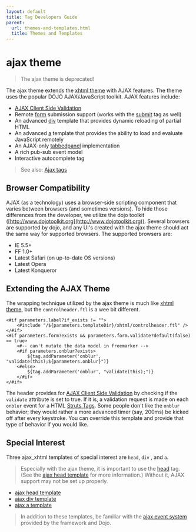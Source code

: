 ```yaml
---
layout: default
title: Tag Developers Guide
parent:
  url: themes-and-templates.html
  title: Themes and Templates
---
```


# ajax theme

> The ajax theme is deprecated!

The ajax theme extends the [xhtml theme](xhtml-theme.html) with AJAX features. The theme uses the popular DOJO 
AJAX/JavaScript toolkit. AJAX features include:

- [AJAX Client Side Validation](../core-developers/ajax-client-side-validation.html) 
- Remote [form](form-tag.html) submission support (works with the [submit](dojo-submit-tag.html) tag as well)
- An advanced [div](dojo-div-tag.html) template that provides dynamic reloading of partial HTML
- An advanced [a](dojo-a-tag.html) template that provides the ability to load and evaluate JavaScript remotely
- An AJAX-only [tabbedpanel](dojo-tabbedpanel-tag.html) implementation
- A rich pub-sub event model
- Interactive autocomplete tag

> See also: [Ajax tags](ajax-tags.html) 

## Browser Compatibility

AJAX (as a technology) uses a browser-side scripting component that varies between browsers (and sometimes versions). 
To hide those differences from the developer, we utilize the dojo toolkit ([http://www.dojotoolkit.org](http://www.dojotoolkit.org)). 
Several browsers are supported by dojo, and any UI's created with the ajax theme should act the same way for supported 
browsers. The supported browsers are:

- IE 5.5\+
- FF 1.0\+
- Latest Safari (on up-to-date OS versions)
- Latest Opera
- Latest Konqueror

## Extending the AJAX Theme

The wrapping technique utilized by the ajax theme is much like [xhtml theme](xhtml-theme.html), but the `controlheader.ftl`
is a wee bit different.

```injectedfreemarker
<#if parameters.label?if_exists != "">
	<#include "/${parameters.templateDir}/xhtml/controlheader.ftl" />
</#if>
<#if parameters.form?exists && parameters.form.validate?default(false) == true>
	<#-- can't mutate the data model in freemarker -->
    <#if parameters.onblur?exists>
        ${tag.addParameter('onblur', "validate(this);${parameters.onblur}")}
    <#else>
        ${tag.addParameter('onblur', "validate(this);")}
    </#if>
</#if>
```

The header provides for [AJAX Client Side Validation](../core-developers/ajax-client-side-validation.html) by checking 
if the `validate` attribute is set to true. If it is, a validation request is made on each `onblur` event 
for a HTML [Struts Tags](struts-tags.html). Some people don't like the `onblur` behavior; they would rather a more 
advanced timer (say, 200ms) be kicked off after every keystroke. You can override this template and provide that 
type of behavior if you would like.

## Special Interest

Three ajax_xhtml templates of special interest are `head`, `div` , and `a`.

> Especially with the ajax theme, it is important to use the [head](dojo-head-tag.html) tag. 
> (See the [ajax head template](ajax-head-template.html) for more information.) Without it, AJAX support may not be set 
> up properly.

- [ajax head template](ajax-head-template.html) 
- [ajax div template](ajax-div-template.html) 
- [ajax a template](ajax-a-template.html) 

> In addition to these templates, be familiar with the [ajax event system](ajax-event-system.html) provided by 
> the framework and Dojo.
